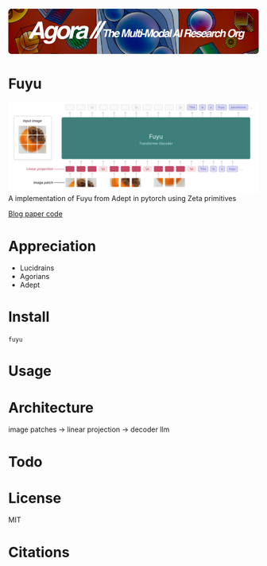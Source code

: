 [![Multi-Modality](agorabanner.png)](https://discord.gg/qUtxnK2NMf)

# Fuyu
![FUYU](/architecture.png)
A implementation of Fuyu from Adept in pytorch using Zeta primitives


[Blog paper code](https://www.adept.ai/blog/fuyu-8b)

# Appreciation
* Lucidrains
* Agorians
* Adept



# Install
`fuyu`

# Usage

# Architecture
image patches -> linear projection -> decoder llm

# Todo


# License
MIT

# Citations

